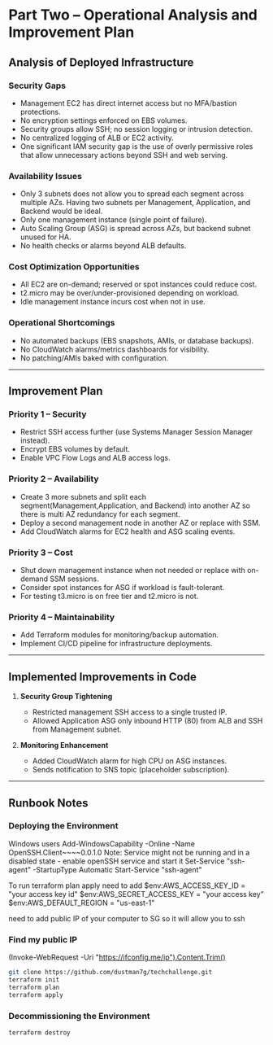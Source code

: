 # Part Two – Operational Analysis and Improvement Plan

## Analysis of Deployed Infrastructure

### Security Gaps
- Management EC2 has direct internet access but no MFA/bastion protections.
- No encryption settings enforced on EBS volumes.
- Security groups allow SSH; no session logging or intrusion detection.
- No centralized logging of ALB or EC2 activity.
- One significant IAM security gap is the use of overly permissive roles that allow unnecessary actions beyond SSH and web serving.

### Availability Issues
- Only 3 subnets does not allow you to spread each segment across multiple AZs. Having two subnets per Management, Application, and Backend would be ideal.
- Only one management instance (single point of failure).
- Auto Scaling Group (ASG) is spread across AZs, but backend subnet unused for HA.
- No health checks or alarms beyond ALB defaults.

### Cost Optimization Opportunities
- All EC2 are on-demand; reserved or spot instances could reduce cost.
- t2.micro may be over/under-provisioned depending on workload.
- Idle management instance incurs cost when not in use.

### Operational Shortcomings
- No automated backups (EBS snapshots, AMIs, or database backups).
- No CloudWatch alarms/metrics dashboards for visibility.
- No patching/AMIs baked with configuration.

---

## Improvement Plan

### Priority 1 – Security
- Restrict SSH access further (use Systems Manager Session Manager instead).
- Encrypt EBS volumes by default.
- Enable VPC Flow Logs and ALB access logs.

### Priority 2 – Availability
- Create 3 more subnets and split each segment(Management,Application, and Backend) into another AZ so there is multi AZ redundancy for each segment.
- Deploy a second management node in another AZ or replace with SSM.
- Add CloudWatch alarms for EC2 health and ASG scaling events.

### Priority 3 – Cost
- Shut down management instance when not needed or replace with on-demand SSM sessions.
- Consider spot instances for ASG if workload is fault-tolerant.
- For testing t3.micro is on free tier and t2.micro is not.

### Priority 4 – Maintainability
- Add Terraform modules for monitoring/backup automation.
- Implement CI/CD pipeline for infrastructure deployments.

---

## Implemented Improvements in Code
1. **Security Group Tightening**  
   - Restricted management SSH access to a single trusted IP.  
   - Allowed Application ASG only inbound HTTP (80) from ALB and SSH from Management subnet.  

2. **Monitoring Enhancement**  
   - Added CloudWatch alarm for high CPU on ASG instances.  
   - Sends notification to SNS topic (placeholder subscription).

---

## Runbook Notes

### Deploying the Environment
Windows users
Add-WindowsCapability -Online -Name OpenSSH.Client~~~~0.0.1.0
Note: Service might not be running and in a disabled state - enable openSSH service and start it
Set-Service "ssh-agent" -StartupType Automatic
Start-Service "ssh-agent"

To run terraform plan apply need to add 
$env:AWS_ACCESS_KEY_ID = "your access key id"
$env:AWS_SECRET_ACCESS_KEY = "your access key”
$env:AWS_DEFAULT_REGION = "us-east-1"

need to add public IP of your computer to SG so it will allow you to ssh

### Find my public IP
(Invoke-WebRequest -Uri "https://ifconfig.me/ip").Content.Trim()


```bash
git clone https://github.com/dustman7g/techchallenge.git
terraform init
terraform plan
terraform apply
```
### Decommissioning the Environment
```bash
terraform destroy

